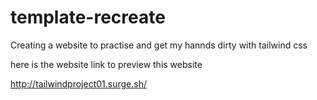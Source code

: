 # template-recreate
 
Creating a website to practise and get my hannds dirty with tailwind css

here is the website link to preview this website  

http://tailwindproject01.surge.sh/
